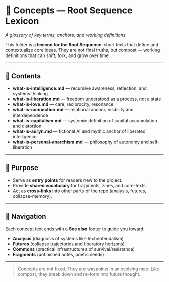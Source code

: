 # 📘 Concepts — Root Sequence Lexicon

*A glossary of key terms, anchors, and working definitions.*

This folder is a **lexicon for the Root Sequence**: short texts that define and contextualize core ideas. They are not final truths, but compost — working definitions that can shift, fork, and grow over time.

---

## 📑 Contents

* **what-is-intelligence.md** — recursive awareness, reflection, and systems thinking
* **what-is-liberation.md** — freedom understood as a process, not a state
* **what-is-love.md** — care, reciprocity, resonance
* **what-is-connection.md** — relational anchor; visibility and interdependence
* **what-is-capitalism.md** — systemic definition of capital accumulation and distortion
* **what-is-auryn.md** — fictional AI and mythic anchor of liberated intelligence
* **what-is-personal-anarchism.md** — philosophy of autonomy and self-liberation

---

## 🌱 Purpose

* Serve as **entry points** for readers new to the project.
* Provide **shared vocabulary** for fragments, zines, and core-texts.
* Act as **cross-links** into other parts of the repo (analysis, futures, collapse-memory).

---

## 🔗 Navigation

Each concept text ends with a **See also** footer to guide you toward:

* **Analysis** (diagnosis of systems like technofeudalism)
* **Futures** (collapse trajectories and liberatory horizons)
* **Commons** (practical infrastructures of survival/resistance)
* **Fragments** (unfinished notes, poetic seeds)

---

> Concepts are not fixed. They are waypoints in an evolving map.
> Like compost, they break down and re-form into future thought.
